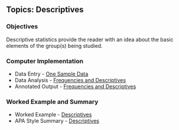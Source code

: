 ## Topics: Descriptives

### Objectives

Descriptive statistics provide the reader with an idea about the basic elements of the group(s) being studied. 

### Computer Implementation

- Data Entry - [One Sample Data](../jamovi/data-entry/onesampledata.md)
- Data Analysis - [Frequencies and Descriptives](../jamovi/data-analysis/descriptives.md)
- Annotated Output - [Frequencies and Descriptives](../jamovi/annotated-output/descriptives.md)

### Worked Example and Summary

- Worked Example - [Descriptives](../Calculations/worked-examples/descriptives.md)
- APA Style Summary - [Descriptives](../Summaries/summarized-examples/descriptives.md)
